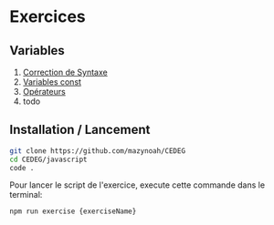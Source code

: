 # Exercices

## Variables

1. [Correction de Syntaxe](./0-1-syntaxe)
1. [Variables const](./0-2-const)
1. [Opérateurs](./0-3-operators/)
1. todo

## Installation / Lancement

```bash
git clone https://github.com/mazynoah/CEDEG
cd CEDEG/javascript
code .
```

Pour lancer le script de l'exercice, execute cette commande dans le terminal:

```bash
npm run exercise {exerciseName}
```
